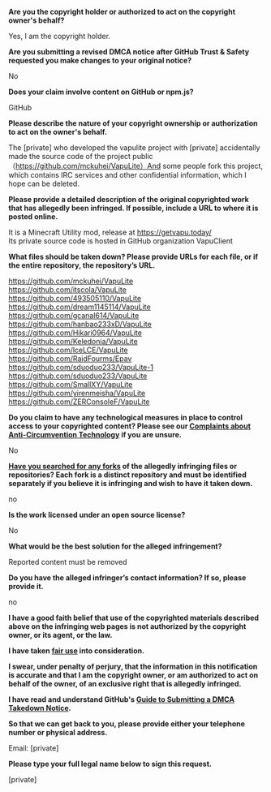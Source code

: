 **Are you the copyright holder or authorized to act on the copyright owner's behalf?**

Yes, I am the copyright holder.

**Are you submitting a revised DMCA notice after GitHub Trust & Safety requested you make changes to your original notice?**

No

**Does your claim involve content on GitHub or npm.js?**

GitHub

**Please describe the nature of your copyright ownership or authorization to act on the owner's behalf.**

The [private] who developed the vapulite project with [private] accidentally made the source code of the project public（https://github.com/mckuhei/VapuLite）And some people fork this project, which contains IRC services and other confidential information, which I hope can be deleted.

**Please provide a detailed description of the original copyrighted work that has allegedly been infringed. If possible, include a URL to where it is posted online.**

It is a Minecraft Utility mod, release at https://getvapu.today/  
Its private source code is hosted in GitHub organization VapuClient

**What files should be taken down? Please provide URLs for each file, or if the entire repository, the repository’s URL.**

https://github.com/mckuhei/VapuLite  
https://github.com/itscola/VapuLite  
https://github.com/493505110/VapuLite  
https://github.com/dream1145114/VapuLite  
https://github.com/gcanal614/VapuLite  
https://github.com/hanbao233xD/VapuLite  
https://github.com/Hikari0964/VapuLite  
https://github.com/Keledonia/VapuLite  
https://github.com/lceLCE/VapuLite  
https://github.com/RaidFourms/Epav  
https://github.com/sduoduo233/VapuLite-1  
https://github.com/sduoduo233/VapuLite  
https://github.com/SmallXY/VapuLite  
https://github.com/yirenmeisha/VapuLite  
https://github.com/ZERConsoleF/VapuLite  

**Do you claim to have any technological measures in place to control access to your copyrighted content? Please see our <a href="https://docs.github.com/articles/guide-to-submitting-a-dmca-takedown-notice#complaints-about-anti-circumvention-technology">Complaints about Anti-Circumvention Technology</a> if you are unsure.**

No

**<a href="https://docs.github.com/articles/dmca-takedown-policy#b-what-about-forks-or-whats-a-fork">Have you searched for any forks</a> of the allegedly infringing files or repositories? Each fork is a distinct repository and must be identified separately if you believe it is infringing and wish to have it taken down.**

no

**Is the work licensed under an open source license?**

No

**What would be the best solution for the alleged infringement?**

Reported content must be removed

**Do you have the alleged infringer’s contact information? If so, please provide it.**

no

**I have a good faith belief that use of the copyrighted materials described above on the infringing web pages is not authorized by the copyright owner, or its agent, or the law.**

**I have taken <a href="https://www.lumendatabase.org/topics/22">fair use</a> into consideration.**

**I swear, under penalty of perjury, that the information in this notification is accurate and that I am the copyright owner, or am authorized to act on behalf of the owner, of an exclusive right that is allegedly infringed.**

**I have read and understand GitHub's <a href="https://docs.github.com/articles/guide-to-submitting-a-dmca-takedown-notice/">Guide to Submitting a DMCA Takedown Notice</a>.**

**So that we can get back to you, please provide either your telephone number or physical address.**

Email: [private]

**Please type your full legal name below to sign this request.**

[private]
